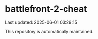 # battlefront-2-cheat

Last updated: 2025-06-01 03:29:15

This repository is automatically maintained.
